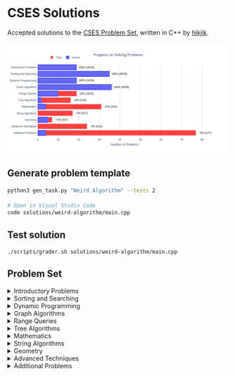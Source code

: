 # CSES Solutions

Accepted solutions to the [CSES Problem Set](https://cses.fi/problemset/), written in C++ by [hikjik](https://cses.fi/problemset/user/147386/).

<img title="Progress" alt="Progress" src="res/progress.webp">

## Generate problem template

```bash
python3 gen_task.py "Weird Algorithm" --tests 2

# Open in Visual Studio Code
code solutions/weird-algorithm/main.cpp
```

## Test solution

```bash
./scripts/grader.sh solutions/weird-algorithm/main.cpp
```

## Problem Set

<details>
<summary>Introductory Problems</summary>

### Introductory Problems

| №   | Name                                                          | Solution                                         |Tags|
| --- | ------------------------------------------------------------- | ------------------------------------------------ |-|
|  1. | [Weird Algorithm](https://cses.fi/problemset/task/1068)       | [C++](/solutions/weird-algorithm/main.cpp)       ||
|  2. | [Missing Number](https://cses.fi/problemset/task/1083)        | [C++](/solutions/missing-number/main.cpp)        ||
|  3. | [Repetitions](https://cses.fi/problemset/task/1069)           | [C++](/solutions/repetitions/main.cpp)           ||
|  4. | [Increasing Array](https://cses.fi/problemset/task/1094)      | [C++](/solutions/increasing-array/main.cpp)      ||
|  5. | [Permutations](https://cses.fi/problemset/task/1070)          | [C++](/solutions/permutations/main.cpp)          ||
|  6. | [Number Spiral](https://cses.fi/problemset/task/1071)         | [C++](/solutions/number-spiral/main.cpp)         ||
|  7. | [Two Knights](https://cses.fi/problemset/task/1072)           | [C++](/solutions/two-knights/main.cpp)           ||
|  8. | [Two Sets](https://cses.fi/problemset/task/1092)              | [C++](/solutions/two-sets/main.cpp)              ||
|  9. | [Bit Strings](https://cses.fi/problemset/task/1617)           | [C++](/solutions/bit-strings/main.cpp)           ||
| 10. | [Trailing Zeros](https://cses.fi/problemset/task/1618)        | [C++](/solutions/trailing-zeros/main.cpp)        ||
| 11. | [Coin Piles](https://cses.fi/problemset/task/1754)            | [C++](/solutions/coin-piles/main.cpp)            ||
| 12. | [Palindrome Reorder](https://cses.fi/problemset/task/1755)    | [C++](/solutions/palindrome-reorder/main.cpp)    ||
| 13. | [Gray Code](https://cses.fi/problemset/task/2205)             | [C++](/solutions/gray-code/main.cpp)             ||
| 14. | [Tower of Hanoi](https://cses.fi/problemset/task/2165)        | [C++](/solutions/tower-of-hanoi/main.cpp)        ||
| 15. | [Creating Strings](https://cses.fi/problemset/task/1622)      | [C++](/solutions/creating-strings/main.cpp)      ||
| 16. | [Apple Division](https://cses.fi/problemset/task/1623)        | [C++](/solutions/apple-division/main.cpp)        ||
| 17. | [Chessboard and Queens](https://cses.fi/problemset/task/1624) | [C++](/solutions/chessboard-and-queens/main.cpp) ||
| 18. | [Digit Queries](https://cses.fi/problemset/task/2431)         | [C++](/solutions/digit-queries/main.cpp)         ||
| 19. | [Grid Paths](https://cses.fi/problemset/task/1625)            | [C++](/solutions/grid-paths/main.cpp)            ||

</details>

<details>
<summary>Sorting and Searching</summary>

### Sorting and Searching

| №   | Name                                                             | Solution                                            |Tags|
| --- | ---------------------------------------------------------------- | --------------------------------------------------- |-|
| 20. | [Distinct Numbers](https://cses.fi/problemset/task/1621)         | [C++](/solutions/distinct-numbers/main.cpp)         ||
| 21. | [Apartments](https://cses.fi/problemset/task/1084)               | [C++](/solutions/apartments/main.cpp)               ||
| 22. | [Ferris Wheel](https://cses.fi/problemset/task/1090)             | [C++](/solutions/ferris-wheel/main.cpp)             ||
| 23. | [Concert Tickets](https://cses.fi/problemset/task/1091)          | [C++](/solutions/concert-tickets/main.cpp)          ||
| 24. | [Restaurant Customers](https://cses.fi/problemset/task/1619)     | [C++](/solutions/restaurant-customers/main.cpp)     ||
| 25. | [Movie Festival](https://cses.fi/problemset/task/1629)           | [C++](/solutions/movie-festival/main.cpp)           ||
| 26. | [Sum of Two Values](https://cses.fi/problemset/task/1640)        | [C++](/solutions/sum-of-two-values/main.cpp)        ||
| 27. | [Maximum Subarray Sum](https://cses.fi/problemset/task/1643)     | [C++](/solutions/maximum-subarray-sum/main.cpp)     ||
| 28. | [Stick Lengths](https://cses.fi/problemset/task/1074)            | [C++](/solutions/stick-lengths/main.cpp)            ||
| 29. | [Missing Coin Sum](https://cses.fi/problemset/task/2183)         | [C++](/solutions/missing-coin-sum/main.cpp)         ||
| 30. | [Collecting Numbers](https://cses.fi/problemset/task/2216)       | [C++](/solutions/collecting-numbers/main.cpp)       ||
| 31. | [Collecting Numbers II](https://cses.fi/problemset/task/2217)    | [C++](/solutions/collecting-numbers-ii/main.cpp)    ||
| 32. | [Playlist](https://cses.fi/problemset/task/1141)                 | [C++](/solutions/playlist/main.cpp)                 ||
| 33. | [Towers](https://cses.fi/problemset/task/1073)                   | [C++](/solutions/towers/main.cpp)                   ||
| 34. | [Traffic Lights](https://cses.fi/problemset/task/1163)           | [C++](/solutions/traffic-lights/main.cpp)           ||
| 35. | [Josephus Problem I](https://cses.fi/problemset/task/2162)       | [C++](/solutions/josephus-problem-i/main.cpp)       ||
| 36. | [Josephus Problem II](https://cses.fi/problemset/task/2163)      | [C++](/solutions/josephus-problem-ii/main.cpp)      ||
| 37. | [Nested Ranges Check](https://cses.fi/problemset/task/2168)      | [C++](/solutions/nested-ranges-check/main.cpp)      ||
| 38. | [Nested Ranges Count](https://cses.fi/problemset/task/2169)      | [C++](/solutions/nested-ranges-count/main.cpp)      ||
| 39. | [Room Allocation](https://cses.fi/problemset/task/1164)          | [C++](/solutions/room-allocation/main.cpp)          ||
| 40. | [Factory Machines](https://cses.fi/problemset/task/1620)         | [C++](/solutions/factory-machines/main.cpp)         ||
| 41. | [Tasks and Deadlines](https://cses.fi/problemset/task/1630)      | [C++](/solutions/tasks-and-deadlines/main.cpp)      ||
| 42. | [Reading Books](https://cses.fi/problemset/task/1631)            | [C++](/solutions/reading-books/main.cpp)            ||
| 43. | [Sum of Three Values](https://cses.fi/problemset/task/1641)      | [C++](/solutions/sum-of-three-values/main.cpp)      ||
| 44. | [Sum of Four Values](https://cses.fi/problemset/task/1642)       | [C++](/solutions/sum-of-four-values/main.cpp)       ||
| 45. | [Nearest Smaller Values](https://cses.fi/problemset/task/1645)   | [C++](/solutions/nearest-smaller-values/main.cpp)   ||
| 46. | [Subarray Sums I](https://cses.fi/problemset/task/1660)          | [C++](/solutions/subarray-sums-i/main.cpp)          ||
| 47. | [Subarray Sums II](https://cses.fi/problemset/task/1661)         | [C++](/solutions/subarray-sums-ii/main.cpp)         ||
| 48. | [Subarray Divisibility](https://cses.fi/problemset/task/1662)    | [C++](/solutions/subarray-divisibility/main.cpp)    ||
| 49. | [Subarray Distinct Values](https://cses.fi/problemset/task/2428) | [C++](/solutions/subarray-distinct-values/main.cpp) ||
| 50. | [Array Division](https://cses.fi/problemset/task/1085)           | [C++](/solutions/array-division/main.cpp)           ||
| 51. | [Sliding Median](https://cses.fi/problemset/task/1076)           | [C++](/solutions/sliding-median/main.cpp)           ||
| 52. | [Sliding Cost](https://cses.fi/problemset/task/1077)             | [C++](/solutions/sliding-cost/main.cpp)             ||
| 53. | [Movie Festival II](https://cses.fi/problemset/task/1632)        | [C++](/solutions/movie-festival-ii/main.cpp)        ||
| 54. | [Maximum Subarray Sum II](https://cses.fi/problemset/task/1644)  | [C++](/solutions/maximum-subarray-sum-ii/main.cpp)  ||

</details>

<details>
<summary>Dynamic Programming</summary>

### Dynamic Programming

| №   | Name                                                           | Solution                                          |Tags|
| --- | -------------------------------------------------------------- | ------------------------------------------------- |-|
| 55. | [Dice Combinations](https://cses.fi/problemset/task/1633/)     | [C++](/solutions/dice-combinations/main.cpp)      ||
| 56. | [Minimizing Coins](https://cses.fi/problemset/task/1634)       | [C++](/solutions/minimizing-coins/main.cpp)       ||
| 57. | [Coin Combinations I](https://cses.fi/problemset/task/1635)    | [C++](/solutions/coin-combinations-i/main.cpp)    ||
| 58. | [Coin Combinations II](https://cses.fi/problemset/task/1636)   | [C++](/solutions/coin-combinations-ii/main.cpp)   ||
| 59. | [Removing Digits](https://cses.fi/problemset/task/1637)        | [C++](/solutions/removing-digits/main.cpp)        ||
| 60. | [Grid Paths](https://cses.fi/problemset/task/1638)             | [C++](/solutions/grid-paths-ii/main.cpp)          ||
| 61. | [Book Shop](https://cses.fi/problemset/task/1158)              | [C++](/solutions/book-shop/main.cpp)              ||
| 62. | [Array Description](https://cses.fi/problemset/task/1746)      | [C++](/solutions/array-description/main.cpp)      ||
| 63. | [Counting Towers](https://cses.fi/problemset/task/2413)        | [C++](/solutions/counting-towers/main.cpp)        ||
| 64. | [Edit Distance](https://cses.fi/problemset/task/1639)          | [C++](/solutions/edit-distance/main.cpp)          ||
| 65. | [Rectangle Cutting](https://cses.fi/problemset/task/1744)      | [C++](/solutions/rectangle-cutting/main.cpp)      ||
| 66. | [Money Sums](https://cses.fi/problemset/task/1745)             | [C++](/solutions/money-sums/main.cpp)             ||
| 67. | [Removal Game](https://cses.fi/problemset/task/1097)           | [C++](/solutions/removal-game/main.cpp)           ||
| 68. | [Two Sets II](https://cses.fi/problemset/task/1093)            | [C++](/solutions/two-sets-ii/main.cpp)            ||
| 69. | [Increasing Subsequence](https://cses.fi/problemset/task/1145) | [C++](/solutions/increasing-subsequence/main.cpp) ||
| 70. | [Projects](https://cses.fi/problemset/task/1140)               | [C++](/solutions/projects/main.cpp)               ||
| 71. | [Elevator Rides](https://cses.fi/problemset/task/1653)         | [C++](/solutions/elevator-rides/main.cpp)         ||
| 72. | [Counting Tilings](https://cses.fi/problemset/task/2181)       | [C++](/solutions/counting-tilings/main.cpp)       ||
| 73. | [Counting Numbers](https://cses.fi/problemset/task/2220)       | [C++](/solutions/counting-numbers/main.cpp)       ||

</details>

<details>
<summary>Graph Algorithms</summary>

### Graph Algorithms

| №    | Name                                                          | Solution                                        | Tags                                                                                     |
| ---- | ------------------------------------------------------------- | ----------------------------------------------- | :--------------------------------------------------------------------------------------- |
|  74. | [Counting Rooms](https://cses.fi/problemset/task/1192/)       | [C++](/solutions/counting-rooms/main.cpp)       | DFS on a Grid<br/>Flood Fill<br/>Count Connected Components                              |
|  75. | [Labyrinth](https://cses.fi/problemset/task/1193/)            | [C++](/solutions/labyrinth/main.cpp)            | BFS on a Grid<br/>Shortest Path (by number of edges)                                     |
|  76. | [Building Roads](https://cses.fi/problemset/task/1666/)       | [C++](/solutions/building-roads/main.cpp)       | DFS for Undirected Graph<br/>Min Number of Edges to Connect Graph                        |
|  77. | [Message Route](https://cses.fi/problemset/task/1667/)        | [C++](/solutions/message-route/main.cpp)        | BFS for Undirected Graph<br/>Shortest Path (by number of edges)                          |
|  78. | [Building Teams](https://cses.fi/problemset/task/1668/)       | [C++](/solutions/building-teams/main.cpp)       | BFS for Undirected Graph<br/>Bipartite graph                                             |
|  79. | [Round Trip](https://cses.fi/problemset/task/1669/)           | [C++](/solutions/round-trip/main.cpp)           | DFS for Undirected Graph<br/>Cycle Retrieval                                             |
|  80. | [Monsters](https://cses.fi/problemset/task/1194/)             | [C++](/solutions/monsters/main.cpp)             | Multi Source BFS on a Grid                                                               |
|  81. | [Shortest Routes I](https://cses.fi/problemset/task/1671/)    | [C++](/solutions/shortest-routes-i/main.cpp)    | Shortest Paths in a Directed Graph<br/>Dijkstra’s Algorithm                              |
|  82. | [Shortest Routes II](https://cses.fi/problemset/task/1672/)   | [C++](/solutions/shortest-routes-ii/main.cpp)   | All-Pairs Shortest Paths in an Undirected Graph<br/>Floyd Warshall Algorithm             |
|  83. | [High Score](https://cses.fi/problemset/task/1673/)           | [C++](/solutions/high-score/main.cpp)           | Shortest Paths in a Directed Graph<br/>Negative weight edges</br> Bellman Ford Algorithm |
|  84. | [Flight Discount](https://cses.fi/problemset/task/1195/)      | [C++](/solutions/flight-discount/main.cpp)      | Shortest Paths in a Directed Graph<br/>Modified Dijkstra’s Algorithm                     |
|  85. | [Cycle Finding](https://cses.fi/problemset/task/1197/)        | [C++](/solutions/cycle-finding/main.cpp)        | Retrieve Negative Cycle in a Directed Graph<br/>Bellman-Ford Algorithm                   |
|  86. | [Flight Routes](https://cses.fi/problemset/task/1196/)        | [C++](/solutions/flight-routes/main.cpp)        | K-Shortest Paths in a Directed Graph<br/>Modified Dijkstra’s Algorithm                   |
|  87. | [Round Trip II](https://cses.fi/problemset/task/1678/)        | [C++](/solutions/round-trip-ii/main.cpp)        | DFS for Directed Graph<br/>Cycle Retrieval                                               |
|  88. | [Course Schedule](https://cses.fi/problemset/task/1679/)      | [C++](/solutions/course-schedule/main.cpp)      | Topological Sort<br/>Kahn's Algorithm                                                    |
|  89. | [Longest Flight Route](https://cses.fi/problemset/task/1680/) | [C++](/solutions/longest-flight-route/main.cpp) | Topological Sort<br/>Kahn's Algorithm<br/>Dynamic Programming                            |
|  90. | [Game Routes](https://cses.fi/problemset/task/1681/)          | [C++](/solutions/game-routes/main.cpp)          | Topological Sort<br/>Kahn's Algorithm<br/>Dynamic programming                            |
|  91. | [Investigation](https://cses.fi/problemset/task/1202/)        | [C++](/solutions/investigation/main.cpp)        | Shortest Paths in a Directed Graph<br/>Modified Dijkstra’s Algorithm                     |
|  92. | [Planets Queries I](https://cses.fi/problemset/task/1750/)    | [C++](/solutions/planets-queries-i/main.cpp)    | Functional Graph                                                                         |
|  93. | [Planets Queries II](https://cses.fi/problemset/task/1160/)   | [C++](/solutions/planets-queries-ii/main.cpp)   | Functional Graph<br/>DFS for Directed Graph                                              |
|  94. | [Planets Cycles](https://cses.fi/problemset/task/1751/)       | [C++](/solutions/planets-cycles/main.cpp)       | Functional Graph<br/>DFS for Directed Graph                                              |
|  95. | [Road Reparation](https://cses.fi/problemset/task/1675/)      | [C++](/solutions/road-reparation/main.cpp)      | Disjoint Sets Union                                                                      |
|  96. | [Road Construction](https://cses.fi/problemset/task/1676/)    | [C++](/solutions/road-construction/main.cpp)    | Disjoint Sets Union                                                                      |
|  97. | [Flight Routes Check](https://cses.fi/problemset/task/1682/)  | [C++](/solutions/flight-routes-check/main.cpp)  | DFS for Directed Graph<br/>Check if a Graph is Strongly Connected                        |
|  98. | [Planets and Kingdoms](https://cses.fi/problemset/task/1683/) | [C++](/solutions/planets-and-kingdoms/main.cpp) | Strongly Connected Component<br/>Kosaraju's algorithm                                    |
|  99. | [Giant Pizza](https://cses.fi/problemset/task/1684/)          | [C++](/solutions/giant-pizza/main.cpp)          | 2SAT<br/>Strongly Connected Component<br/>Kosaraju's algorithm<br/>Topological Sort      |
| 100. | [Coin Collector](https://cses.fi/problemset/task/1686/)       | [C++](/solutions/coin-collector/main.cpp)       | Strongly Connected Component<br/>Kosaraju's algorithm<br/>Condensation graph             |
| 101. | [Mail Delivery](https://cses.fi/problemset/task/1691/)        | [C++](/solutions/mail-delivery/main.cpp)        | Eulerian Circuit                                                                         |
| 102. | [De Bruijn Sequence](https://cses.fi/problemset/task/1692/)   | [C++](/solutions/de-bruijn-sequence/main.cpp)   | Eulerian Circuit<br/>Bit Manipulation                                                    |
| 103. | [Teleporters Path](https://cses.fi/problemset/task/1693/)     | [C++](/solutions/teleporters-path/main.cpp)     | Eulerian Path                                                                            |
| 104. | [Hamiltonian Flights](https://cses.fi/problemset/task/1690/)  | [C++](/solutions/hamiltonian-flights/main.cpp)  | Hamiltonian Path<br/>Bitmasking and Dynamic Programming                                  |
| 105. | [Knight's Tour](https://cses.fi/problemset/task/1689/)        | [C++](/solutions/knights-tour/main.cpp)         | Hamiltonian Path<br/>Backtracking with Warnsdorff's heuristic                            |
| 106. | [Download Speed](https://cses.fi/problemset/task/1694/)       | [C++](/solutions/download-speed/main.cpp)       | Max Flow</br>Dinic's Algorithm                                                      |
| 107. | [Police Chase](https://cses.fi/problemset/task/1695/)         | [C++](/solutions/police-chase/main.cpp)         | Max Flow</br>Minimum Cut</br>Edmonds Karp Algorithm                                      |
| 108. | [School Dance](https://cses.fi/problemset/task/1696/)         | [C++](/solutions/school-dance/main.cpp)         | Max Flow</br>Bipartite Matching</br>Edmonds Karp Algorithm                               |
| 109. | [Distinct Routes](https://cses.fi/problemset/task/1711/)      | [C++](/solutions/distinct-routes/main.cpp)      | Max Flow</br>Edge Disjoint Paths</br>Edmonds Karp Algorithm                              |

</details>

<details>
<summary>Range Queries</summary>

### Range Queries

| №    | Name                                                                  | Solution                                                 | Tags          |
| ---- | --------------------------------------------------------------------- | -------------------------------------------------------- | :------------ |
| 110. | [Static Range Sum Queries](https://cses.fi/problemset/task/1646)      | [C++](/solutions/static-range-sum-queries/main.cpp)      | Prefix Sum    |
| 111. | [Static Range Minimum Queries](https://cses.fi/problemset/task/1647)  | [C++](/solutions/static-range-minimum-queries/main.cpp)  | Sparse Table  |
| 112. | [Dynamic Range Sum Queries](https://cses.fi/problemset/task/1648)     | [C++](/solutions/dynamic-range-sum-queries/main.cpp)     | Fenwick Tree  |
| 113. | [Dynamic Range Minimum Queries](https://cses.fi/problemset/task/1649) | [C++](/solutions/dynamic-range-minimum-queries/main.cpp) | Segment Tree  |
| 114. | [Range Xor Queries](https://cses.fi/problemset/task/1650)             | [C++](/solutions/range-xor-queries/main.cpp)             | Prefix Sum    |
| 115. | [Range Update Queries](https://cses.fi/problemset/task/1651)          | [C++](/solutions/range-update-queries/main.cpp)          | Segment Tree  |
| 116. | [Forest Queries](https://cses.fi/problemset/task/1652)                | [C++](/solutions/forest-queries/main.cpp)                | Prefix Sum 2D |
| 117. | [Hotel Queries](https://cses.fi/problemset/task/1143)                 | [C++](/solutions/hotel-queries/main.cpp)                 | Segment Tree  |
| 118. | [List Removals](https://cses.fi/problemset/task/1749)                 | [C++](/solutions/list-removals/main.cpp)                 | Ordered Set   |
| 119. | [Salary Queries](https://cses.fi/problemset/task/1144)                | [C++](/solutions/salary-queries/main.cpp)                | Ordered Set   |
| 120. | [Prefix Sum Queries](https://cses.fi/problemset/task/2166)            | ||
| 121. | [Pizzeria Queries](https://cses.fi/problemset/task/2206)              | ||
| 122. | [Subarray Sum Queries](https://cses.fi/problemset/task/1190)          | ||
| 123. | [Distinct Values Queries](https://cses.fi/problemset/task/1734)       | ||
| 124. | [Increasing Array Queries](https://cses.fi/problemset/task/2416)      | ||
| 125. | [Forest Queries II](https://cses.fi/problemset/task/1739)             | ||
| 126. | [Range Updates and Sums](https://cses.fi/problemset/task/1735)        | ||
| 127. | [Polynomial Queries](https://cses.fi/problemset/task/1736)            | ||
| 128. | [Range Queries and Copies](https://cses.fi/problemset/task/1737)      | ||

</details>

<details>
<summary>Tree Algorithms</summary>

### Tree Algorithms

| №    | Name                                                          | Solution                                 | Tags                        |
| ---- | ------------------------------------------------------------- | ---------------------------------------- | --------------------------- |
| 129. | [Subordinates](https://cses.fi/problemset/task/1674)          | [C++](/solutions/subordinates/main.cpp)  | DFS<br/>Dynamic Programming |
| 130. | [Tree Matching](https://cses.fi/problemset/task/1130)         | [C++](/solutions/tree-matching/main.cpp) | DFS<br/>Greedy              |
| 131. | [Tree Diameter](https://cses.fi/problemset/task/1131)         |||
| 132. | [Tree Distances I](https://cses.fi/problemset/task/1132)      |||
| 133. | [Tree Distances II](https://cses.fi/problemset/task/1133)     |||
| 134. | [Company Queries I](https://cses.fi/problemset/task/1687)     |||
| 135. | [Company Queries II](https://cses.fi/problemset/task/1688)    |||
| 136. | [Distance Queries](https://cses.fi/problemset/task/1135)      |||
| 137. | [Counting Paths](https://cses.fi/problemset/task/1136)        |||
| 138. | [Subtree Queries](https://cses.fi/problemset/task/1137)       |||
| 139. | [Path Queries](https://cses.fi/problemset/task/1138)          |||
| 140. | [Path Queries II](https://cses.fi/problemset/task/2134)       |||
| 141. | [Distinct Colors](https://cses.fi/problemset/task/1139)       |||
| 142. | [Finding a Centroid](https://cses.fi/problemset/task/2079)    |||
| 143. | [Fixed-Length Paths I](https://cses.fi/problemset/task/2080)  |||
| 144. | [Fixed-Length Paths II](https://cses.fi/problemset/task/2081) |||

</details>

<details>
<summary>Mathematics</summary>

### Mathematics

| №    | Name                                                           | Solution                                     | Tags |
| ---- | -------------------------------------------------------------- | -------------------------------------------- |-|
| 145. | [Josephus Queries](https://cses.fi/problemset/task/2164)       |||
| 146. | [Exponentiation](https://cses.fi/problemset/task/1095)         | [C++](/solutions/exponentiation/main.cpp)    ||
| 147. | [Exponentiation II](https://cses.fi/problemset/task/1712)      | [C++](/solutions/exponentiation-ii/main.cpp) ||
| 148. | [Counting Divisors](https://cses.fi/problemset/task/1713)      | [C++](/solutions/counting-divisors/main.cpp) ||
| 149. | [Common Divisors](https://cses.fi/problemset/task/1081)        | [C++](/solutions/common-divisors/main.cpp)   ||
| 150. | [Sum of Divisors](https://cses.fi/problemset/task/1082)        |||
| 151. | [Divisor Analysis](https://cses.fi/problemset/task/2182)       |||
| 152. | [Prime Multiples](https://cses.fi/problemset/task/2185)        |||
| 153. | [Counting Coprime Pairs](https://cses.fi/problemset/task/2417) |||
| 154. | [Binomial Coefficients](https://cses.fi/problemset/task/1079)  |||
| 155. | [Creating Strings II](https://cses.fi/problemset/task/1715)    |||
| 156. | [Distributing Apples](https://cses.fi/problemset/task/1716)    |||
| 157. | [Christmas Party](https://cses.fi/problemset/task/1717)        |||
| 158. | [Bracket Sequences I](https://cses.fi/problemset/task/2064)    |||
| 159. | [Bracket Sequences II](https://cses.fi/problemset/task/2187)   |||
| 160. | [Counting Necklaces](https://cses.fi/problemset/task/2209)     |||
| 161. | [Counting Grids](https://cses.fi/problemset/task/2210)         |||
| 162. | [Fibonacci Numbers](https://cses.fi/problemset/task/1722)      |||
| 163. | [Throwing Dice](https://cses.fi/problemset/task/1096)          |||
| 164. | [Graph Paths I](https://cses.fi/problemset/task/1723)          |||
| 165. | [Graph Paths II](https://cses.fi/problemset/task/1724)         |||
| 166. | [Dice Probability](https://cses.fi/problemset/task/1725)       |||
| 167. | [Moving Robots](https://cses.fi/problemset/task/1726)          |||
| 168. | [Candy Lottery](https://cses.fi/problemset/task/1727)          |||
| 169. | [Inversion Probability](https://cses.fi/problemset/task/1728)  |||
| 170. | [Stick Game](https://cses.fi/problemset/task/1729)             |||
| 171. | [Nim Game I](https://cses.fi/problemset/task/1730)             |||
| 172. | [Nim Game II](https://cses.fi/problemset/task/1098)            |||
| 173. | [Stair Game](https://cses.fi/problemset/task/1099)             |||
| 174. | [Grundy's Game](https://cses.fi/problemset/task/2207)          |||
| 175. | [Another Game](https://cses.fi/problemset/task/2208)           |||

</details>

<details>
<summary>String Algorithms</summary>

### String Algorithms

| №    | Name                                                           | Solution                                     | Tags        |
| ---- | -------------------------------------------------------------- | -------------------------------------------- | ----------- |
| 176. | [Word Combinations](https://cses.fi/problemset/task/1731)      | [C++](/solutions/word-combinations/main.cpp) | Trie<br/>DP |
| 177. | [String Matching](https://cses.fi/problemset/task/1753)        | [C++](/solutions/string-matching/main.cpp)   | KMP         |
| 178. | [Finding Borders](https://cses.fi/problemset/task/1732)        |||
| 179. | [Finding Periods](https://cses.fi/problemset/task/1733)        |||
| 180. | [Minimal Rotation](https://cses.fi/problemset/task/1110)       |||
| 181. | [Longest Palindrome](https://cses.fi/problemset/task/1111)     |||
| 182. | [Required Substring](https://cses.fi/problemset/task/1112)     |||
| 183. | [Palindrome Queries](https://cses.fi/problemset/task/2420)     |||
| 184. | [Finding Patterns](https://cses.fi/problemset/task/2102)       |||
| 185. | [Counting Patterns](https://cses.fi/problemset/task/2103)      |||
| 186. | [Pattern Positions](https://cses.fi/problemset/task/2104)      |||
| 187. | [Distinct Substrings](https://cses.fi/problemset/task/2105)    |||
| 188. | [Repeating Substring](https://cses.fi/problemset/task/2106)    |||
| 189. | [String Functions](https://cses.fi/problemset/task/2107)       |||
| 190. | [Substring Order I](https://cses.fi/problemset/task/2108)      |||
| 191. | [Substring Order II](https://cses.fi/problemset/task/2109)     |||
| 192. | [Substring Distribution](https://cses.fi/problemset/task/2110) |||

</details>

<details>
<summary>Geometry</summary>

### Geometry

| №    | Name                                                               | Solution                                             | Tags |
| ---- | ------------------------------------------------------------------ | ---------------------------------------------------- |-|
| 193. | [Point Location Test](https://cses.fi/problemset/task/2189)        | [C++](/solutions/point-location-test/main.cpp)       ||
| 194. | [Line Segment Intersection](https://cses.fi/problemset/task/2190)  | [C++](/solutions/line-segment-intersection/main.cpp) ||
| 195. | [Polygon Area](https://cses.fi/problemset/task/2191)               | [C++](/solutions/polygon-area/main.cpp)              ||
| 196. | [Point in Polygon](https://cses.fi/problemset/task/2192)           | [C++](/solutions/point-in-polygon/main.cpp)          ||
| 197. | [Polygon Lattice Points](https://cses.fi/problemset/task/2193)     | [C++](/solutions/polygon-lattice-points/main.cpp)    ||
| 198. | [Minimum Euclidean Distance](https://cses.fi/problemset/task/2194) |||
| 199. | [Convex Hull](https://cses.fi/problemset/task/2195)                |||

</details>

<details>
<summary>Advanced Techniques</summary>

### Advanced Techniques

| №    | Name                                                         | Solution | Tags |
| ---- | ------------------------------------------------------------ | -------- |-|
| 200. | [Meet in the Middle](https://cses.fi/problemset/task/1628)   |||
| 201. | [Hamming Distance](https://cses.fi/problemset/task/2136)     |||
| 202. | [Beautiful Subgrids](https://cses.fi/problemset/task/2137)   |||
| 203. | [Reachable Nodes](https://cses.fi/problemset/task/2138)      |||
| 204. | [Reachability Queries](https://cses.fi/problemset/task/2143) |||
| 205. | [Cut and Paste](https://cses.fi/problemset/task/2072)        |||
| 206. | [Substring Reversals](https://cses.fi/problemset/task/2073)  |||
| 207. | [Reversals and Sums](https://cses.fi/problemset/task/2074)   |||
| 208. | [Necessary Roads](https://cses.fi/problemset/task/2076)      |||
| 209. | [Necessary Cities](https://cses.fi/problemset/task/2077)     |||
| 210. | [Eulerian Subgraphs](https://cses.fi/problemset/task/2078)   |||
| 211. | [Monster Game I](https://cses.fi/problemset/task/2084)       |||
| 212. | [Monster Game II](https://cses.fi/problemset/task/2085)      |||
| 213. | [Subarray Squares](https://cses.fi/problemset/task/2086)     |||
| 214. | [Houses and Schools](https://cses.fi/problemset/task/2087)   |||
| 215. | [Knuth Division](https://cses.fi/problemset/task/2088)       |||
| 216. | [Apples and Bananas](https://cses.fi/problemset/task/2111)   |||
| 217. | [One Bit Positions](https://cses.fi/problemset/task/2112)    |||
| 218. | [Signal Processing](https://cses.fi/problemset/task/2113)    |||
| 219. | [New Roads Queries](https://cses.fi/problemset/task/2101)    |||
| 220. | [Dynamic Connectivity](https://cses.fi/problemset/task/2133) |||
| 221. | [Parcel Delivery](https://cses.fi/problemset/task/2121)      |||
| 222. | [Task Assignment](https://cses.fi/problemset/task/2129)      |||
| 223. | [Distinct Routes II](https://cses.fi/problemset/task/2130)   |||

</details>

<details>
<summary>Additional Problems</summary>

### Additional Problems

| №    | Name                                                                  | Solution                                        | Tags |
| ---- | --------------------------------------------------------------------- | ----------------------------------------------- |-|
| 224. | [Shortest Subsequence](https://cses.fi/problemset/task/1087)          |||
| 225. | [Counting Bits](https://cses.fi/problemset/task/1146)                 |||
| 226. | [Swap Game](https://cses.fi/problemset/task/1670)                     | [C++](/solutions/swap-game/main.cpp)            ||
| 227. | [Prüfer Code](https://cses.fi/problemset/task/1134)                   | [C++](/solutions/prufer-code/main.cpp)          ||
| 228. | [Acyclic Graph Edges](https://cses.fi/problemset/task/1756)           |||
| 229. | [Strongly Connected Edges](https://cses.fi/problemset/task/2177)      |||
| 230. | [Even Outdegree Edges](https://cses.fi/problemset/task/2179)          |||
| 231. | [Multiplication Table](https://cses.fi/problemset/task/2422)          | [C++](/solutions/multiplication-table/main.cpp) ||
| 232. | [Advertisement](https://cses.fi/problemset/task/1142)                 |||
| 233. | [Special Substrings](https://cses.fi/problemset/task/2186)            |||
| 234. | [Permutation Inversions](https://cses.fi/problemset/task/2229)        |||
| 235. | [Maximum Xor Subarray](https://cses.fi/problemset/task/1655)          |||
| 236. | [Movie Festival Queries](https://cses.fi/problemset/task/1664)        |||
| 237. | [Chess Tournament](https://cses.fi/problemset/task/1697)              |||
| 238. | [Tree Traversals](https://cses.fi/problemset/task/1702)               |||
| 239. | [Network Renovation](https://cses.fi/problemset/task/1704)            |||
| 240. | [Graph Girth](https://cses.fi/problemset/task/1707)                   |||
| 241. | [Intersection Points](https://cses.fi/problemset/task/1740)           |||
| 242. | [Inverse Inversions](https://cses.fi/problemset/task/2214)            |||
| 243. | [Monotone Subsequences](https://cses.fi/problemset/task/2215)         |||
| 244. | [String Reorder](https://cses.fi/problemset/task/1743)                |||
| 245. | [Stack Weights](https://cses.fi/problemset/task/2425)                 |||
| 246. | [Pyramid Array](https://cses.fi/problemset/task/1747)                 |||
| 247. | [Increasing Subsequence II](https://cses.fi/problemset/task/1748)     |||
| 248. | [String Removals](https://cses.fi/problemset/task/1149)               |||
| 249. | [Bit Inversions](https://cses.fi/problemset/task/1188)                |||
| 250. | [Xor Pyramid](https://cses.fi/problemset/task/2419)                   |||
| 251. | [Writing Numbers](https://cses.fi/problemset/task/1086)               |||
| 252. | [String Transform](https://cses.fi/problemset/task/1113)              |||
| 253. | [Letter Pair Move Game](https://cses.fi/problemset/task/2427)         |||
| 254. | [Maximum Building I](https://cses.fi/problemset/task/1147)            |||
| 255. | [Sorting Methods](https://cses.fi/problemset/task/1162)               |||
| 256. | [Cyclic Array](https://cses.fi/problemset/task/1191)                  |||
| 257. | [List of Sums](https://cses.fi/problemset/task/2414)                  |||
| 258. | [Increasing Array II](https://cses.fi/problemset/task/2132)           |||
| 259. | [Food Division](https://cses.fi/problemset/task/1189)                 |||
| 260. | [Bit Problem](https://cses.fi/problemset/task/1654)                   |||
| 261. | [Swap Round Sorting](https://cses.fi/problemset/task/1698)            |||
| 262. | [Binary Subsequences](https://cses.fi/problemset/task/2430)           |||
| 263. | [Tree Isomorphism I](https://cses.fi/problemset/task/1700)            |||
| 264. | [Counting Sequences](https://cses.fi/problemset/task/2228)            |||
| 265. | [Critical Cities](https://cses.fi/problemset/task/1703)               |||
| 266. | [School Excursion](https://cses.fi/problemset/task/1706)              |||
| 267. | [Coin Grid](https://cses.fi/problemset/task/1709)                     |||
| 268. | [Robot Path](https://cses.fi/problemset/task/1742)                    |||
| 269. | [Programmers and Artists](https://cses.fi/problemset/task/2426)       |||
| 270. | [Course Schedule II](https://cses.fi/problemset/task/1757)            |||
| 271. | [Removing Digits II](https://cses.fi/problemset/task/2174)            |||
| 272. | [Coin Arrangement](https://cses.fi/problemset/task/2180)              |||
| 273. | [Counting Bishops](https://cses.fi/problemset/task/2176)              |||
| 274. | [Grid Puzzle I](https://cses.fi/problemset/task/2432)                 |||
| 275. | [Grid Puzzle II](https://cses.fi/problemset/task/2131)                |||
| 276. | [Empty String](https://cses.fi/problemset/task/1080)                  |||
| 277. | [Grid Paths](https://cses.fi/problemset/task/1078)                    |||
| 278. | [Bit Substrings](https://cses.fi/problemset/task/2115)                |||
| 279. | [Reversal Sorting](https://cses.fi/problemset/task/2075)              |||
| 280. | [Counting Reorders](https://cses.fi/problemset/task/2421)             |||
| 281. | [Book Shop II](https://cses.fi/problemset/task/1159)                  |||
| 282. | [Network Breakdown](https://cses.fi/problemset/task/1677)             |||
| 283. | [Visiting Cities](https://cses.fi/problemset/task/1203)               |||
| 284. | [Missing Coin Sum Queries](https://cses.fi/problemset/task/2184)      |||
| 285. | [Number Grid](https://cses.fi/problemset/task/1157)                   |||
| 286. | [Maximum Building II](https://cses.fi/problemset/task/1148)           |||
| 287. | [Filling Trominos](https://cses.fi/problemset/task/2423)              |||
| 288. | [Stick Divisions](https://cses.fi/problemset/task/1161)               | [C++](/solutions/stick-divisions/main.cpp)   ||
| 289. | [Coding Company](https://cses.fi/problemset/task/1665)                |||
| 290. | [Flight Route Requests](https://cses.fi/problemset/task/1699)         |||
| 291. | [Two Stacks Sorting](https://cses.fi/problemset/task/2402)            |||
| 292. | [Tree Isomorphism II](https://cses.fi/problemset/task/1701)           |||
| 293. | [Forbidden Cities](https://cses.fi/problemset/task/1705)              |||
| 294. | [Area of Rectangles](https://cses.fi/problemset/task/1741)            |||
| 295. | [Grid Completion](https://cses.fi/problemset/task/2429)               |||
| 296. | [Creating Offices](https://cses.fi/problemset/task/1752)              |||
| 297. | [Permutations II](https://cses.fi/problemset/task/1075)               |||
| 298. | [Functional Graph Distribution](https://cses.fi/problemset/task/2415) |||
| 299. | [New Flight Routes](https://cses.fi/problemset/task/1685)             |||
| 300. | [Grid Path Construction](https://cses.fi/problemset/task/2418)        |||

</details>
